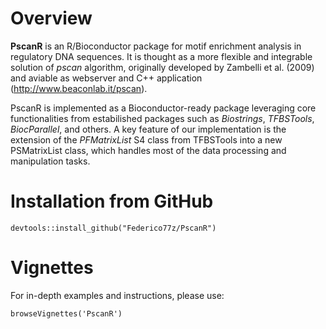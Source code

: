 # Overview

**PscanR** is an R/Bioconductor package for motif enrichment analysis in regulatory DNA sequences. It is thought as a more flexible and integrable solution of *pscan* algorithm, originally developed by Zambelli et al. (2009) and aviable as webserver and C++ application (<http://www.beaconlab.it/pscan>).

PscanR is implemented as a Bioconductor-ready package leveraging core functionalities from estabilished packages such as *Biostrings*, *TFBSTools*, *BiocParallel*, and others. A key feature of our implementation is the extension of the *PFMatrixList* S4 class from TFBSTools into a new PSMatrixList class, which handles most of the data processing and manipulation tasks.

# Installation from GitHub

```{r}
devtools::install_github("Federico77z/PscanR")
```

# Vignettes

For in-depth examples and instructions, please use:

```{r}
browseVignettes('PscanR')
```
